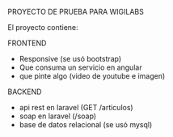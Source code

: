 PROYECTO DE PRUEBA PARA WIGILABS

El proyecto contiene: 

FRONTEND
- Responsive (se usó bootstrap)
- Que consuma un servicio en angular
- que pinte algo (video de youtube e imagen)

BACKEND
- api rest en laravel (GET /articulos)
- soap en laravel (/soap)
- base de datos relacional (se usó mysql)

